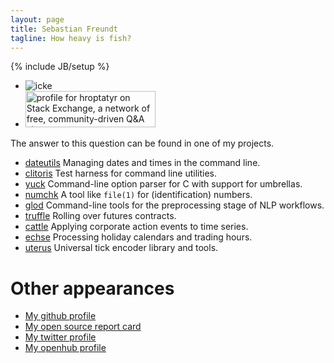 ```yaml
---
layout: page
title: Sebastian Freundt
tagline: How heavy is fish?
---
```

{% include JB/setup %}

<div id="rtop" class="sidebar-widget">
  <div class="sidebar-stack">
    <ul>
      <li><img src="{{ ASSET_PATH }}/images/portrait1.jpeg" alt="icke"/></li>
      <li>
        <a href="http://stackexchange.com/users/c9debc730f104d178747abbdb0c7c059">
          <img src="http://stackexchange.com/users/flair/c9debc730f104d178747abbdb0c7c059.png" width="208" height="58" alt="profile for hroptatyr on Stack Exchange, a network of free, community-driven Q&amp;A sites" title="profile for hroptatyr on Stack Exchange, a network of free, community-driven Q&amp;A sites">
        </a>
      </li>
    </ul>
  </div>
</div>

The answer to this question can be found in one of my projects.

- [dateutils](http://www.fresse.org/dateutils/) Managing dates and times in the command line.
- [clitoris](http://www.fresse.org/clitoris/) Test harness for command line utilities.
- [yuck](http://www.fresse.org/yuck/) Command-line option parser for C with support for umbrellas.
- [numchk](http://www.fresse.org/numchk/) A tool like `file(1)` for (identification) numbers.
- [glod](http://www.fresse.org/glod/) Command-line tools for the preprocessing stage of NLP workflows.
- [truffle](http://www.fresse.org/truffle/) Rolling over futures contracts.
- [cattle](http://www.fresse.org/cattle/) Applying corporate action events to time series.
- [echse](http://www.fresse.org/echse/) Processing holiday calendars and trading hours.
- [uterus](https://github.com/hroptatyr/uterus) Universal tick encoder library and tools.

Other appearances
=================

- [My github profile](https://github.com/hroptatyr)
- [My open source report card](http://osrc.dfm.io/hroptatyr)
- [My twitter profile](http://twitter.com/hroptatyr)
- [My openhub profile](https://www.openhub.net/accounts/hroptatyr)


